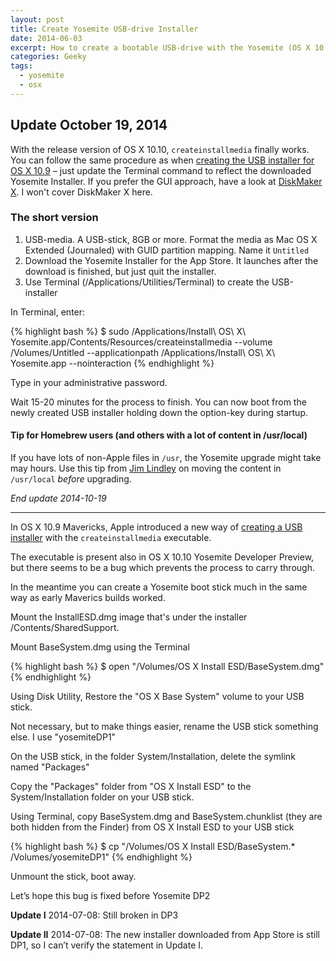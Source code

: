 ```yaml
---
layout: post
title: Create Yosemite USB-drive Installer
date: 2014-06-03
excerpt: How to create a bootable USB-drive with the Yosemite (OS X 10.10) installer.
categories: Geeky
tags:
  - yosemite
  - osx
---
```


## Update October 19, 2014

With the release version of OS X 10.10, `createinstallmedia` finally works. You can follow the same procedure as when [creating the USB installer for OS X 10.9][1] – just update the Terminal command to reflect the downloaded Yosemite Installer. If you prefer the GUI approach, have a look at [DiskMaker X][3]. I won't cover DiskMaker X here.

### The short version

1. USB-media. A USB-stick, 8GB or more. Format the media as Mac OS X Extended (Journaled) with GUID partition mapping. Name it `Untitled`
2. Download the Yosemite Installer for the App Store. It launches after the download is finished, but just quit the installer.
3. Use Terminal (/Applications/Utilities/Terminal) to create the USB-installer

In Terminal, enter:

{% highlight bash %}
    $ sudo /Applications/Install\ OS\ X\ Yosemite.app/Contents/Resources/createinstallmedia --volume /Volumes/Untitled --applicationpath /Applications/Install\ OS\ X\ Yosemite.app --nointeraction
{% endhighlight %}

Type in your administrative password.

Wait 15-20 minutes for the process to finish. You can now boot from the newly created USB installer holding down the option-key during startup.

#### Tip for Homebrew users (and others with a lot of content in /usr/local)

If you have lots of non-Apple files in `/usr`, the Yosemite upgrade might take may hours. Use this tip from [Jim Lindley][2] on moving the content in `/usr/local` *before* upgrading.

*End update 2014-10-19*
***


In OS X 10.9 Mavericks, Apple introduced a new way of [creating a USB installer][1] with the `createinstallmedia` executable.

The executable is present also in OS X 10.10 Yosemite Developer Preview, but there seems to be a bug which prevents the process to carry through.

In the meantime you can create a Yosemite boot stick much in the same way as early Maverics builds worked.


Mount the InstallESD.dmg image that's under the installer /Contents/SharedSupport.

Mount BaseSystem.dmg using the Terminal

{% highlight bash %}
    $ open "/Volumes/OS X Install ESD/BaseSystem.dmg"
{% endhighlight %}

Using Disk Utility, Restore the "OS X Base System" volume to your USB stick.

Not necessary, but to make things easier, rename the USB stick something else. I use "yosemiteDP1"

On the USB stick, in the folder System/Installation, delete the symlink named "Packages"

Copy the "Packages" folder from "OS X Install ESD" to the System/Installation folder on your USB stick.

Using Terminal, copy BaseSystem.dmg and BaseSystem.chunklist (they are both hidden from the Finder) from OS X Install ESD to your USB stick

{% highlight bash %}
    $ cp "/Volumes/OS X Install ESD/BaseSystem.* /Volumes/yosemiteDP1"
{% endhighlight %}

Unmount the stick, boot away.

Let’s hope this bug is fixed before Yosemite DP2

**Update I** 2014-07-08: Still broken in DP3

**Update II** 2014-07-08: The new installer downloaded from App Store is still DP1, so I can’t verify the statement in Update I.



[1]: /2013/create-mavericks-usb-drive-installer/ "Create Mavericks USB-drive Installer"
[2]: https://jimlindley.com/blog/yosemite-upgrade-homebrew-tips/ "Faster Mac OS X 10.10 Yosemite Upgrades for Developers – Jim Lindley"
[3]: http://diskmakerx.com/ "DiskMaker X (formerly Lion DiskMaker)"
[4]: http://support.apple.com/kb/HT5856 "Creating a bootable OS X installer in OS X Mavericks"
